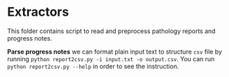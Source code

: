 # Extractors

This folder contains script to read and preprocess pathology reports and
progress notes.

**Parse progress notes** we can format plain input text to structure `csv` file by
running `python report2csv.py -i input.txt -o output.csv`. You can run
`python report2csv.py --help` in order to see the instruction.
